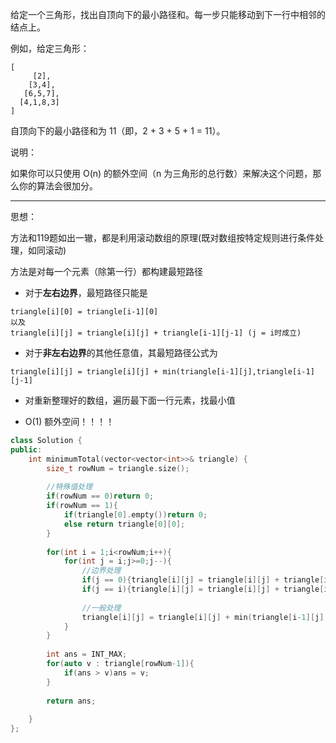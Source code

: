 给定一个三角形，找出自顶向下的最小路径和。每一步只能移动到下一行中相邻的结点上。

例如，给定三角形：
```
[
     [2],
    [3,4],
   [6,5,7],
  [4,1,8,3]
]
```
自顶向下的最小路径和为 11（即，2 + 3 + 5 + 1 = 11）。

说明：

如果你可以只使用 O(n) 的额外空间（n 为三角形的总行数）来解决这个问题，那么你的算法会很加分。

----------
思想：

方法和119题如出一辙，都是利用滚动数组的原理(既对数组按特定规则进行条件处理，如同滚动)

方法是对每一个元素（除第一行）都构建最短路径

- 对于**左右边界**，最短路径只能是

```
triangle[i][0] = triangle[i-1][0]
以及
triangle[i][j] = triangle[i][j] + triangle[i-1][j-1] (j = i时成立)
```

- 对于**非左右边界**的其他任意值，其最短路径公式为

```
triangle[i][j] = triangle[i][j] + min(triangle[i-1][j],triangle[i-1][j-1]
```

- 对重新整理好的数组，遍历最下面一行元素，找最小值

- O(1) 额外空间！！！！

```CPP
class Solution {
public:
    int minimumTotal(vector<vector<int>>& triangle) {
        size_t rowNum = triangle.size();
        
        //特殊值处理
        if(rowNum == 0)return 0;
        if(rowNum == 1){
            if(triangle[0].empty())return 0;
            else return triangle[0][0];
        }
        
        for(int i = 1;i<rowNum;i++){
            for(int j = i;j>=0;j--){
                //边界处理
                if(j == 0){triangle[i][j] = triangle[i][j] + triangle[i-1][j];continue;}
                if(j == i){triangle[i][j] = triangle[i][j] + triangle[i-1][j-1];continue;}
                
                //一般处理
                triangle[i][j] = triangle[i][j] + min(triangle[i-1][j],triangle[i-1][j-1]);
            }
        }
        
        int ans = INT_MAX;
        for(auto v : triangle[rowNum-1]){
            if(ans > v)ans = v;
        }
        
        return ans;
        
    }
};

```